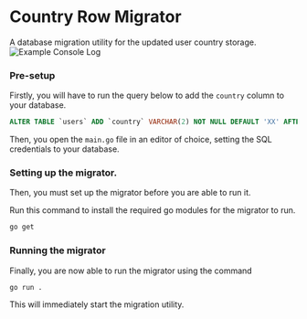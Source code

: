 # Country Row Migrator

A database migration utility for the updated user country storage.
![Example Console Log](https://user-images.githubusercontent.com/36131887/174663844-633ff769-cf2b-4b9b-8886-012a91d923b6.png)

### Pre-setup

Firstly, you will have to run the query below to add the `country` column to your database.

```sql
ALTER TABLE `users` ADD `country` VARCHAR(2) NOT NULL DEFAULT 'XX' AFTER `ban_reason`;
```

Then, you open the `main.go` file in an editor of choice, setting the SQL credentials to your database.

### Setting up the migrator.
Then, you must set up the migrator before you are able to run it.

Run this command to install the required go modules for the migrator to run.
```sh
go get
```

### Running the migrator
Finally, you are now able to run the migrator using the command
```sh
go run .
```

This will immediately start the migration utility.
